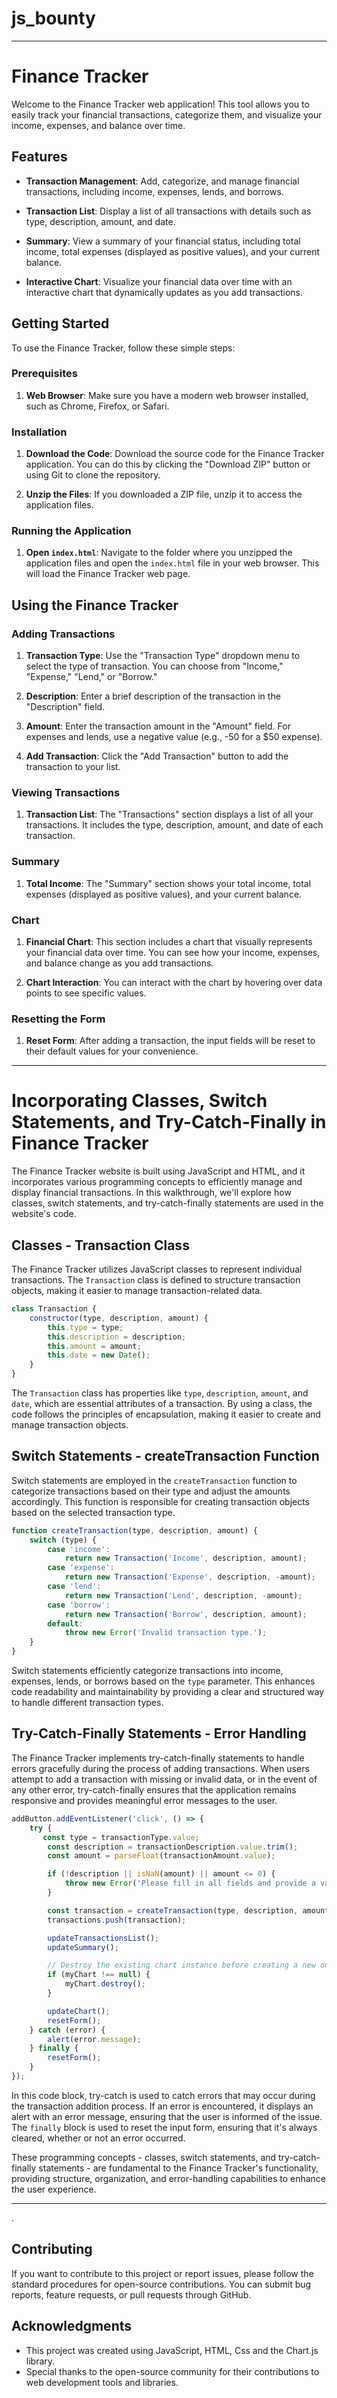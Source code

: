 # js_bounty

---

# Finance Tracker

Welcome to the Finance Tracker web application! This tool allows you to easily track your financial transactions, categorize them, and visualize your income, expenses, and balance over time.
## Features

- **Transaction Management**: Add, categorize, and manage financial transactions, including income, expenses, lends, and borrows.

- **Transaction List**: Display a list of all transactions with details such as type, description, amount, and date.

- **Summary**: View a summary of your financial status, including total income, total expenses (displayed as positive values), and your current balance.

- **Interactive Chart**: Visualize your financial data over time with an interactive chart that dynamically updates as you add transactions.


## Getting Started

To use the Finance Tracker, follow these simple steps:

### Prerequisites

1. **Web Browser**: Make sure you have a modern web browser installed, such as Chrome, Firefox, or Safari.

### Installation

1. **Download the Code**: Download the source code for the Finance Tracker application. You can do this by clicking the "Download ZIP" button or using Git to clone the repository.

2. **Unzip the Files**: If you downloaded a ZIP file, unzip it to access the application files.

### Running the Application

1. **Open `index.html`**: Navigate to the folder where you unzipped the application files and open the `index.html` file in your web browser. This will load the Finance Tracker web page.

## Using the Finance Tracker

### Adding Transactions

1. **Transaction Type**: Use the "Transaction Type" dropdown menu to select the type of transaction. You can choose from "Income," "Expense," "Lend," or "Borrow."

2. **Description**: Enter a brief description of the transaction in the "Description" field.

3. **Amount**: Enter the transaction amount in the "Amount" field. For expenses and lends, use a negative value (e.g., -50 for a $50 expense).

4. **Add Transaction**: Click the "Add Transaction" button to add the transaction to your list.

### Viewing Transactions

1. **Transaction List**: The "Transactions" section displays a list of all your transactions. It includes the type, description, amount, and date of each transaction.

### Summary

1. **Total Income**: The "Summary" section shows your total income, total expenses (displayed as positive values), and your current balance.

### Chart

1. **Financial Chart**: This section includes a chart that visually represents your financial data over time. You can see how your income, expenses, and balance change as you add transactions.

2. **Chart Interaction**: You can interact with the chart by hovering over data points to see specific values.

### Resetting the Form

1. **Reset Form**: After adding a transaction, the input fields will be reset to their default values for your convenience.

  

---

# Incorporating Classes, Switch Statements, and Try-Catch-Finally in Finance Tracker

The Finance Tracker website is built using JavaScript and HTML, and it incorporates various programming concepts to efficiently manage and display financial transactions. In this walkthrough, we'll explore how classes, switch statements, and try-catch-finally statements are used in the website's code.

## Classes - Transaction Class

The Finance Tracker utilizes JavaScript classes to represent individual transactions. The `Transaction` class is defined to structure transaction objects, making it easier to manage transaction-related data.

```javascript
class Transaction {
    constructor(type, description, amount) {
        this.type = type;
        this.description = description;
        this.amount = amount;
        this.date = new Date(); 
    }
}
```

The `Transaction` class has properties like `type`, `description`, `amount`, and `date`, which are essential attributes of a transaction. By using a class, the code follows the principles of encapsulation, making it easier to create and manage transaction objects.

## Switch Statements - createTransaction Function

Switch statements are employed in the `createTransaction` function to categorize transactions based on their type and adjust the amounts accordingly. This function is responsible for creating transaction objects based on the selected transaction type.

```javascript
function createTransaction(type, description, amount) {
    switch (type) {
        case 'income':
            return new Transaction('Income', description, amount);
        case 'expense':
            return new Transaction('Expense', description, -amount); 
        case 'lend':
            return new Transaction('Lend', description, -amount); 
        case 'borrow':
            return new Transaction('Borrow', description, amount); 
        default:
            throw new Error('Invalid transaction type.');
    }
}
```

Switch statements efficiently categorize transactions into income, expenses, lends, or borrows based on the `type` parameter. This enhances code readability and maintainability by providing a clear and structured way to handle different transaction types.

## Try-Catch-Finally Statements - Error Handling

The Finance Tracker implements try-catch-finally statements to handle errors gracefully during the process of adding transactions. When users attempt to add a transaction with missing or invalid data, or in the event of any other error, try-catch-finally ensures that the application remains responsive and provides meaningful error messages to the user.

```javascript
addButton.addEventListener('click', () => {
    try {
       const type = transactionType.value;
        const description = transactionDescription.value.trim();
        const amount = parseFloat(transactionAmount.value);

        if (!description || isNaN(amount) || amount <= 0) {
            throw new Error('Please fill in all fields and provide a valid amount.');
        }

        const transaction = createTransaction(type, description, amount);
        transactions.push(transaction);

        updateTransactionsList();
        updateSummary();

        // Destroy the existing chart instance before creating a new one
        if (myChart !== null) {
            myChart.destroy();
        }

        updateChart();
        resetForm();
    } catch (error) {
        alert(error.message);
    } finally {
        resetForm();
    }
});
```

In this code block, try-catch is used to catch errors that may occur during the transaction addition process. If an error is encountered, it displays an alert with an error message, ensuring that the user is informed of the issue. The `finally` block is used to reset the input form, ensuring that it's always cleared, whether or not an error occurred.

These programming concepts - classes, switch statements, and try-catch-finally statements - are fundamental to the Finance Tracker's functionality, providing structure, organization, and error-handling capabilities to enhance the user experience.

---

.
## Contributing

If you want to contribute to this project or report issues, please follow the standard procedures for open-source contributions. You can submit bug reports, feature requests, or pull requests through GitHub.

## Acknowledgments

- This project was created using JavaScript, HTML, Css and the Chart.js library.
- Special thanks to the open-source community for their contributions to web development tools and libraries.
